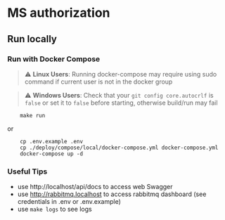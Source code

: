 # MS authorization

## Run locally

### Run with Docker Compose

> :warning: **Linux Users**: Running docker-compose may require using sudo command if current user is not in the docker group

> :warning: **Windows Users**: Check that your `git config core.autocrlf` is `false` or set it to `false` before starting, otherwise build/run may fail

```shell script
	make run
```

or

```shell script
	cp .env.example .env
	cp ./deploy/compose/local/docker-compose.yml docker-compose.yml
	docker-compose up -d
```

### Useful Tips

- use http://localhost/api/docs to access web Swagger
- use http://rabbitmq.localhost to access rabbitmq dashboard (see credentials in .env or .env.example)
- use `make logs` to see logs
